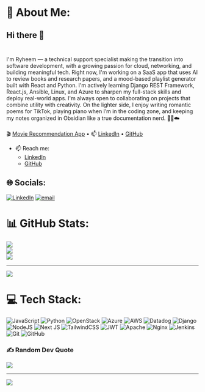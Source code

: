 # 💫 About Me:
## Hi there 👋<br><br>
I'm Ryheem — a technical support specialist making the transition into software development, with a growing passion for cloud, networking, and building meaningful tech. Right now, I'm working on a SaaS app that uses AI to review books and research papers, and a mood-based playlist generator built with React and Python. I'm actively learning Django REST Framework, React.js, Ansible, Linux, and Azure to sharpen my full-stack skills and deploy real-world apps. I'm always open to collaborating on projects that combine utility with creativity. On the lighter side, I enjoy writing romantic poems for TikTok, playing piano when I’m in the coding zone, and keeping my notes organized in Obsidian like a true documentation nerd. 🎹💘☁️<br><br>🎬 [Movie Recommendation App](https://ryheembon.github.io/Movie-Recommender-Application/) • 📫 [LinkedIn](https://www.linkedin.com/in/ryheem-bonaparte/) • [GitHub](https://github.com/Ryheembon)<br>

- 📫 Reach me:<br>
  - [LinkedIn](https://www.linkedin.com/in/ryheem-bonaparte/)<br>
  - [GitHub](https://github.com/Ryheembon)<br>


## 🌐 Socials:
[![LinkedIn](https://img.shields.io/badge/LinkedIn-%230077B5.svg?logo=linkedin&logoColor=white)](https://linkedin.com/in/www.linkedin.com/in/ryheem-bonaparte) [![email](https://img.shields.io/badge/Email-D14836?logo=gmail&logoColor=white)](mailto:ryheembon@gmail.com) 
# 📊 GitHub Stats:
![](https://github-readme-stats.vercel.app/api?username=ryheembon&theme=dark&hide_border=false&include_all_commits=false&count_private=false)<br/>
![](https://nirzak-streak-stats.vercel.app/?user=ryheembon&theme=dark&hide_border=false)<br/>
![](https://github-readme-stats.vercel.app/api/top-langs/?username=ryheembon&theme=dark&hide_border=false&include_all_commits=false&count_private=false&layout=compact)

---
[![](https://visitcount.itsvg.in/api?id=ryheembon&icon=0&color=0)](https://visitcount.itsvg.in)

<!-- Proudly created with GPRM ( https://gprm.itsvg.in ) -->

# 💻 Tech Stack:
![JavaScript](https://img.shields.io/badge/javascript-%23323330.svg?style=for-the-badge&logo=javascript&logoColor=%23F7DF1E) ![Python](https://img.shields.io/badge/python-3670A0?style=for-the-badge&logo=python&logoColor=ffdd54) ![OpenStack](https://img.shields.io/badge/Openstack-%23f01742.svg?style=for-the-badge&logo=openstack&logoColor=white) ![Azure](https://img.shields.io/badge/azure-%230072C6.svg?style=for-the-badge&logo=microsoftazure&logoColor=white) ![AWS](https://img.shields.io/badge/AWS-%23FF9900.svg?style=for-the-badge&logo=amazon-aws&logoColor=white) ![Datadog](https://img.shields.io/badge/datadog-%23632CA6.svg?style=for-the-badge&logo=datadog&logoColor=white) ![Django](https://img.shields.io/badge/django-%23092E20.svg?style=for-the-badge&logo=django&logoColor=white) ![NodeJS](https://img.shields.io/badge/node.js-6DA55F?style=for-the-badge&logo=node.js&logoColor=white) ![Next JS](https://img.shields.io/badge/Next-black?style=for-the-badge&logo=next.js&logoColor=white) ![TailwindCSS](https://img.shields.io/badge/tailwindcss-%2338B2AC.svg?style=for-the-badge&logo=tailwind-css&logoColor=white) ![JWT](https://img.shields.io/badge/JWT-black?style=for-the-badge&logo=JSON%20web%20tokens) ![Apache](https://img.shields.io/badge/apache-%23D42029.svg?style=for-the-badge&logo=apache&logoColor=white) ![Nginx](https://img.shields.io/badge/nginx-%23009639.svg?style=for-the-badge&logo=nginx&logoColor=white) ![Jenkins](https://img.shields.io/badge/jenkins-%232C5263.svg?style=for-the-badge&logo=jenkins&logoColor=white) ![Git](https://img.shields.io/badge/git-%23F05033.svg?style=for-the-badge&logo=git&logoColor=white) ![GitHub](https://img.shields.io/badge/github-%23121011.svg?style=for-the-badge&logo=github&logoColor=white)
### ✍️ Random Dev Quote
![](https://quotes-github-readme.vercel.app/api?type=horizontal&theme=radical)

---
[![](https://visitcount.itsvg.in/api?id=ryheembon&icon=0&color=0)](https://visitcount.itsvg.in)

<!-- Proudly created with GPRM ( https://gprm.itsvg.in ) -->
